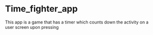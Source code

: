 # Time_fighter_app
This app is a game that has a timer which counts down the activity on a user  screen upon pressing
